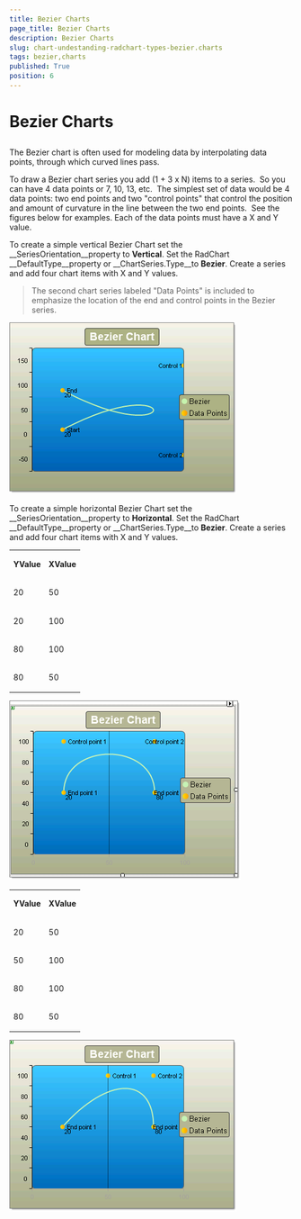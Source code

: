 ```yaml
---
title: Bezier Charts
page_title: Bezier Charts
description: Bezier Charts
slug: chart-undestanding-radchart-types-bezier.charts
tags: bezier,charts
published: True
position: 6
---
```


# Bezier Charts



## 

The Bezier chart is often used for modeling data by interpolating data points, through which curved lines pass. 

To draw a Bezier chart series you add (1 + 3 x N) items to a series.  So you can have 4 data points or 7, 10, 13, etc.  The simplest set of data would be 4 data points: two end points and two "control points" that control the position and amount of curvature in the line between the two end points.  See the figures below for examples. Each of the data points must have a X and Y value. 

To create a simple vertical Bezier Chart set the __SeriesOrientation__property to __Vertical__. Set the RadChart __DefaultType__property or __ChartSeries.Type__to __Bezier__. Create a series and add four chart items with X and Y values.

>The second chart series labeled "Data Points" is included to emphasize the location of the end and control points in the Bezier series.

![chart-undestanding-radchart-types-bezier 001](images/chart-undestanding-radchart-types-bezier001.png)

To create a simple horizontal Bezier Chart set the __SeriesOrientation__property to __Horizontal__. Set the RadChart __DefaultType__property or __ChartSeries.Type__to __Bezier__. Create a series and add four chart items with X and Y values.
<table><tr><td>

<b>YValue</b></td><td>

<b>XValue</b></td></tr><tr><td>

20</td><td>

50</td></tr><tr><td>

20</td><td>

100</td></tr><tr><td>

80</td><td>

100</td></tr><tr><td>

80</td><td>

50</td></tr></table>

![chart-undestanding-radchart-types-bezier 002](images/chart-undestanding-radchart-types-bezier002.png)


<table><tr><td>

<b>YValue</b></td><td>

<b>XValue</b></td></tr><tr><td>

20</td><td>

50</td></tr><tr><td>

50</td><td>

100</td></tr><tr><td>

80</td><td>

100</td></tr><tr><td>

80</td><td>

50</td></tr></table>

![chart-undestanding-radchart-types-bezier 003](images/chart-undestanding-radchart-types-bezier003.png)
